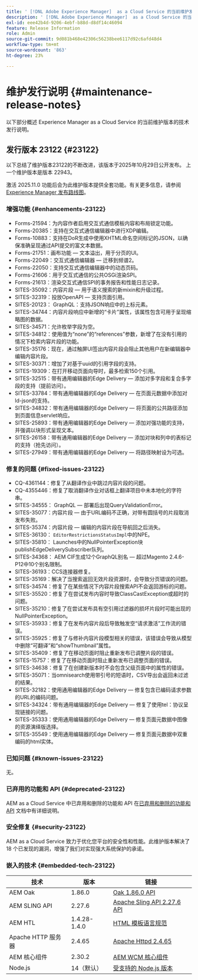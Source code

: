 ```yaml
---
title: ' [!DNL Adobe Experience Manager]  as a Cloud Service 的当前维护发行说明。'
description: ' [!DNL Adobe Experience Manager]  as a Cloud Service 的当前维护发行说明。'
exl-id: eee42b4d-9206-4ebf-b88d-d8df14c46094
feature: Release Information
role: Admin
source-git-commit: 9d081b468e42306c56238bee6117d92c6afd48d4
workflow-type: tm+mt
source-wordcount: '863'
ht-degree: 23%

---
```



# 维护发行说明 {#maintenance-release-notes}

以下部分概述 Experience Manager as a Cloud Service 的当前维护版本的技术发行说明。

## 发行版本 23122 {#23122}

以下总结了维护版本23122的不断改进，该版本于2025年10月29日公开发布。 上一个维护版本是版本 22943。

激活 2025.11.0 功能后会为此维护版本提供全套功能。有关更多信息，请参阅[&#x200B; Experience Manager 发布路线图](https://experienceleague.adobe.com/zh-hans/docs/experience-manager-release-information/aem-release-updates/update-releases-roadmap)。

### 增强功能 {#enhancements-23122}

* Forms-21594：为内容作者启用交互式通信模板内容和布局锁定功能。
* Forms-20385：支持在交互式通信编辑器中进行XDP编辑。
* Forms-10883：支持在DoR生成中使用XHTML命名空间标记的JSON，以确保准确呈现通过API提交的富文本数据。
* Forms-21751：画布功能 — 文本溢出，用于分页的UI。
* Forms-22049：交互式通信编辑器 — 迁移到频谱2。
* Forms-22050：支持交互式通信编辑器中的动态页码。
* Forms-21606：用于交互式通信的公共OSGi渲染SPI。
* Forms-21613：渲染交互式通信SPI的事务报告和性能日志记录。
* SITES-35092：内容片段 — 用于语义搜索的新mixin和升级过程。
* SITES-32319：投放OpenAPI — 支持页面引用。
* SITES-20123： GraphQL：支持JSON响应中的上标元素。
* SITES-34744：内容片段响应中新增的“卡片”属性，该属性包含可用于呈现缩略图的数据。
* SITES-34571：允许枚举字段为空。
* SITES-34812：使用值为“none”的“references”参数，新增了在没有引用的情况下检索内容片段的功能。
* SITES-35176：现在，通过触屏UI签出内容片段会阻止其他用户在新编辑器中编辑内容片段。
* SITES-30371：增加了对基于uuid的引用字段的支持。
* SITES-19309：在打开移动页面向导时，最多检索150个引用。
* SITES-32515：带有通用编辑器的Edge Delivery — 添加对多字段和复合多字段的支持（提前访问）。
* SITES-33784：带有通用编辑器的Edge Delivery — 在页面元数据中添加对ld-json的支持。
* SITES-34832：带有通用编辑器的Edge Delivery — 将页面的公共路径添加到页面信息servlet响应。
* SITES-25893：带有通用编辑器的Edge Delivery — 添加对强功能的支持，并强调以块形式呈现文本。
* SITES-26158：带有通用编辑器的Edge Delivery — 添加对块和列中的表标记的支持（抢先访问）。
* SITES-27949：带有通用编辑器的Edge Delivery — 将路径映射设为可选。

### 修复的问题 {#fixed-issues-23122}

* CQ-4361144：修复了从翻译作业中跳过内容片段的问题。
* CQ-4355446：修复了取消翻译作业对话框上翻译项目中未本地化的字符串。
* SITES-34555： GraphQL — 部署后出现QueryValidationError。
* SITES-35077：内容片段 — 由于URL编码不正确，对带有圆括号的片段取消发布失败。
* SITES-35374：内容片段 — 编辑的内容片段在导航回之后消失。
* SITES-36130： `EditorRestrictionsStatusImpl`中的NPE。
* SITES-35810： Launches中的NullPointerException块publishEdgeDeliverySubscriber队列。
* SITES-34368： AEM CIF生成12个GraphQL别名 — 超过Magento 2.4.6-P12中10个别名限制。
* SITES-36193：CCS连接器修复。
* SITES-35169：解决了当搜索返回无效片段资源时，会导致分页错误的问题。
* SITES-34574：修复了在某些情况下内容片段搜索API不会返回游标的问题。
* SITES-35520：修复了在尝试发布内容时导致ClassCastException或超时的问题。
* SITES-35210：修复了在尝试发布具有空引用过滤器的损坏片段时可能出现的NullPointerException。
* SITES-35933：修复了在发布内容片段后导致触发空“请求激活”工作流的错误。
* SITES-35925：修复了与修补内容片段模型相关的错误，该错误会导致从模型中删除“可翻译”和“showThumbnail”属性。
* SITES-35409：修复了在移动页面时阻止重新发布已调整片段的错误。
* SITES-15757：修复了在移动页面时阻止重新发布已调整页面的错误。
* SITES-34638：修复了在创建新版本时不会包含父级页面中的属性的错误。
* SITES-35071：当omnisearch使用带引号的短语时，CSV导出会返回未过滤的结果。
* SITES-32182：使用通用编辑器的Edge Delivery — 修复包含已编码请求参数的URL的编码问题。
* SITES-34324：带有通用编辑器的Edge Delivery — 修复了使用tel：协议呈现链接的问题。
* SITES-35333：使用通用编辑器的Edge Delivery — 修复页面元数据中图像的资源演绎版选择。
* SITES-35549：使用通用编辑器的Edge Delivery — 修复页面元数据中双重编码的html实体。

### 已知问题 {#known-issues-23122}

无。

### 已弃用的功能和 API {#deprecated-23122}

AEM as a Cloud Service 中已弃用和删除的功能和 API 在[已弃用和删除的功能和 API](/help/release-notes/deprecated-removed-features.md) 文档中有详细说明。

### 安全修复 {#security-23122}

AEM as a Cloud Service 致力于优化您平台的安全性和性能。此维护版本解决了 18 个已发现的漏洞，增强了我们对实现强大系统保护的承诺。

### 嵌入的技术 {#embedded-tech-23122}

| 技术 | 版本 | 链接 |
|---|---|---|
| AEM Oak | 1.86.0 | [Oak 1.86.0 API](https://www.javadoc.io/doc/org.apache.jackrabbit/oak-api/1.86/index.html) |
| AEM SLING API | 2.27.6 | [Apache Sling API 2.27.6 API](https://www.javadoc.io/doc/org.apache.sling/org.apache.sling.api/latest/index.html) |
| AEM HTL | 1.4.28-1.4.0 | [HTML 模板语言规范](https://github.com/adobe/htl-spec) |
| Apache HTTP 服务器 | 2.4.65 | [Apache Httpd 2.4.65](https://apache.googlesource.com/httpd/+/refs/tags/2.4.65/CHANGES) |
| AEM 核心组件 | 2.30.2 | [AEM WCM 核心组件](https://github.com/adobe/aem-core-wcm-components) |
| Node.js | 14（默认） | [受支持的 Node.js 版本](https://experienceleague.adobe.com/zh-hans/docs/experience-manager-cloud-service/content/implementing/developing/developing-with-front-end-pipelines#node-versions) |
